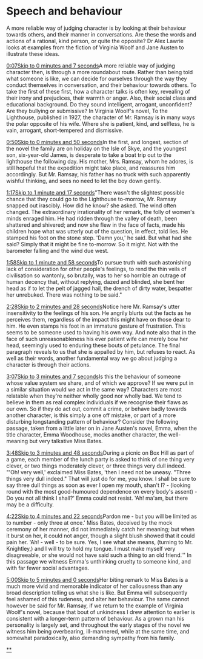 # Speech and behaviour

A more reliable way of judging character is by looking at their behaviour towards others, and their manner in conversations. Are these the words and actions of a rational, kind person, or quite the opposite? Dr Alex Lawrie looks at examples from the fiction of Virginia Woolf and Jane Austen to illustrate these ideas.

[0:07Skip to 0 minutes and 7 seconds](https://www.futurelearn.com/courses/how-to-read-a-novel/1/steps/185668#)A more reliable way of judging character then, is through a more roundabout route. Rather than being told what someone is like, we can decide for ourselves through the way they conduct themselves in conversation, and their behaviour towards others. To take the first of these first, how a character talks is often key, revealing of their irony and prejudices, their warmth or anger. Also, their social class and educational background. Do they sound intelligent, arrogant, unconfident? Are they bullying or submissive? In Virginia Woolf's novel, To the Lighthouse, published in 1927, the character of Mr. Ramsay is in many ways the polar opposite of his wife. Where she is patient, kind, and selfless, he is vain, arrogant, short-tempered and dismissive.

[0:50Skip to 0 minutes and 50 seconds](https://www.futurelearn.com/courses/how-to-read-a-novel/1/steps/185668#)In the first, and longest, section of the novel the family are on holiday on the Isle of Skye, and the youngest son, six-year-old James, is desperate to take a boat trip out to the lighthouse the following day. His mother, Mrs. Ramsay, whom he adores, is still hopeful that the expedition might take place, and reassures him accordingly. But Mr. Ramsay, his father has no truck with such apparently wishful thinking, and sees no need to let the boy down gently.

[1:17Skip to 1 minute and 17 seconds](https://www.futurelearn.com/courses/how-to-read-a-novel/1/steps/185668#)"There wasn't the slightest possible chance that they could go to the Lighthouse to-morrow, Mr. Ramsay snapped out irascibly. How did he know? she asked. The wind often changed. The extraordinary irrationality of her remark, the folly of women's minds enraged him. He had ridden through the valley of death, been shattered and shivered; and now she flew in the face of facts, made his children hope what was utterly out of the question, in effect, told lies. He stamped his foot on the stone step. 'Damn you,' he said. But what had she said? Simply that it might be fine to-morrow. So it might. Not with the barometer falling and the wind due west.

[1:58Skip to 1 minute and 58 seconds](https://www.futurelearn.com/courses/how-to-read-a-novel/1/steps/185668#)To pursue truth with such astonishing lack of consideration for other people's feelings, to rend the thin veils of civilisation so wantonly, so brutally, was to her so horrible an outrage of human decency that, without replying, dazed and blinded, she bent her head as if to let the pelt of jagged hail, the drench of dirty water, bespatter her unrebuked. There was nothing to be said."

[2:28Skip to 2 minutes and 28 seconds](https://www.futurelearn.com/courses/how-to-read-a-novel/1/steps/185668#)Notice here Mr. Ramsay's utter insensitivity to the feelings of his son. He angrily blurts out the facts as he perceives them, regardless of the impact this might have on those dear to him. He even stamps his foot in an immature gesture of frustration. This seems to be someone used to having his own way. And note also that in the face of such unreasonableness his ever patient wife can merely bow her head, seemingly used to enduring these bouts of petulance. The final paragraph reveals to us that she is appalled by him, but refuses to react. As well as their words, another fundamental way we go about judging a character is through their actions.

[3:07Skip to 3 minutes and 7 seconds](https://www.futurelearn.com/courses/how-to-read-a-novel/1/steps/185668#)Is this the behaviour of someone whose value system we share, and of which we approve? If we were put in a similar situation would we act in the same way? Characters are most relatable when they're neither wholly good nor wholly bad. We tend to believe in them as real complex individuals if we recognise their flaws as our own. So if they do act out, commit a crime, or behave badly towards another character, is this simply a one off mistake, or part of a more disturbing longstanding pattern of behaviour? Consider the following passage, taken from a little later on in Jane Austen's novel, Emma, when the title character, Emma Woodhouse, mocks another character, the well-meaning but very talkative Miss Bates.

[3:48Skip to 3 minutes and 48 seconds](https://www.futurelearn.com/courses/how-to-read-a-novel/1/steps/185668#)During a picnic on Box Hill as part of a game, each member of the lunch party is asked to think of one thing very clever, or two things moderately clever, or three things very dull indeed. "'Oh! very well,' exclaimed Miss Bates, 'then I need not be uneasy. "Three things very dull indeed." That will just do for me, you know. I shall be sure to say three dull things as soon as ever I open my mouth, shan't I? - (looking round with the most good-humoured dependence on every body's assent) - Do you not all think I shall?' Emma could not resist. 'Ah! ma'am, but there may be a difficulty.

[4:22Skip to 4 minutes and 22 seconds](https://www.futurelearn.com/courses/how-to-read-a-novel/1/steps/185668#)Pardon me - but you will be limited as to number - only three at once.' Miss Bates, deceived by the mock ceremony of her manner, did not immediately catch her meaning; but when it burst on her, it could not anger, though a slight blush showed that it could pain her. 'Ah! - well - to be sure. Yes, I see what she means, (turning to Mr. Knightley,) and I will try to hold my tongue. I must make myself very disagreeable, or she would not have said such a thing to an old friend.'" In this passage we witness Emma's unthinking cruelty to someone kind, and with far fewer social advantages.

[5:00Skip to 5 minutes and 0 seconds](https://www.futurelearn.com/courses/how-to-read-a-novel/1/steps/185668#)Her biting remark to Miss Bates is a much more vivid and memorable indicator of her callousness than any broad description telling us what she is like. But Emma will subsequently feel ashamed of this rudeness, and alter her behaviour. The same cannot however be said for Mr. Ramsay, if we return to the example of Virginia Woolf's novel, because that bout of unkindness I drew attention to earlier is consistent with a longer-term pattern of behaviour. As a grown man his personality is largely set, and throughout the early stages of the novel we witness him being overbearing, ill-mannered, while at the same time, and somewhat paradoxically, also demanding sympathy from his family.

[**](https://www.futurelearn.com/courses/how-to-read-a-novel/1/steps/185668#fl-comments)

